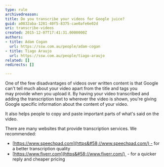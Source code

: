 ```yaml
---
type: rule
archivedreason: 
title: Do you transcribe your videos for Google juice?
guid: a0832aba-1281-40f5-8375-cae0afe6e02d
uri: transcribe-videos
created: 2015-12-07T17:41:31.0000000Z
authors:
- title: Adam Cogan
  url: https://ssw.com.au/people/adam-cogan
- title: Tiago Araujo
  url: https://ssw.com.au/people/tiago-araujo
related: []
redirects: []

---
```


One of the few disadvantages of videos over written content is that Google can't tell much about your video apart from the title and tags you may provide when you upload it. By having your video transcribed and adding the transcription text to wherever the video is shown, you're giving Google specific information about the content of your video.   
<!--endintro-->

It also helps people to copy and paste important parts of what's said on the video.

There are many websites that provide transcription services. We recommended:

* [https://www.speechpad.com](https&#58;//www.speechpad.com/) - for a better transcription quality
* [https://www.fiverr.com](https&#58;//www.fiverr.com/)  - for a quicker reply and cheaper pricing
